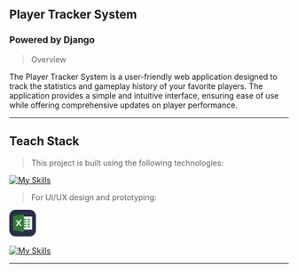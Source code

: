 ## Player Tracker System
### Powered by Django
>Overview

The Player Tracker System is a user-friendly web application designed to track the statistics and gameplay history of your favorite players. The application provides a simple and intuitive interface, ensuring ease of use while offering comprehensive updates on player performance.

---
## Teach Stack
>This project is built using the following technologies:<br>

[![My Skills](https://skillicons.dev/icons?i=python,django,html,css&theme=dark)](https://skillicons.dev)

>For UI/UX design and prototyping:<br>
<img src="https://github.com/Dadaisuk1/playertrackersystem/blob/main/icons/excel.svg" alt="Excel Icon" src="https://cebuinstituteoftechnology-my.sharepoint.com/:x:/g/personal/darwindarryljean_largoza_cit_edu/EZEP77oURa5GuYXVeLkK-VkBcnK7KrnRwn5fhMBA_GeUsg?e=2WDLcF" width="48" height="48">

[![My Skills](https://skillicons.dev/icons?i=figma&theme=dark)]()

---